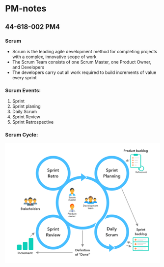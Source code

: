 # **PM-notes**

## **44-618-002 PM4**

### **Scrum**
* Scrum is the leading agile development method for completing projects with a complex, innovative scope of work
* The Scrum Team consists of one Scrum Master, one Product Owner, and Developers
* The developers carry out all work required to build increments of value every sprint

### **Scrum Events:**
1. Sprint
2. Sprint planing
3. Daily Scrum
4. Sprint Review
5. Sprint Retrospective

### **Scrum Cycle:**
![ScrumProcess](Scrumprocess.png)

